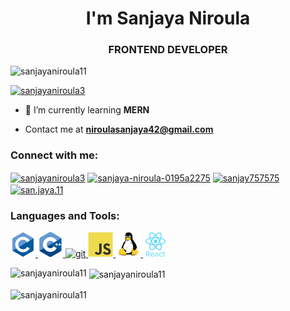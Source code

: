 <h1 align="center">I'm Sanjaya Niroula</h1>
<h3 align="center">FRONTEND DEVELOPER</h3>

<p align="left"> <img src="https://komarev.com/ghpvc/?username=sanjayaniroula11&label=Profile%20views&color=0e75b6&style=flat" alt="sanjayaniroula11" /> </p>

<p align="left"> <a href="https://twitter.com/sanjayaniroula3" target="blank"><img src="https://img.shields.io/twitter/follow/sanjayaniroula3?logo=twitter&style=for-the-badge" alt="sanjayaniroula3" /></a> </p>

- 🌱 I’m currently learning **MERN**

- Contact me at **niroulasanjaya42@gmail.com**

<h3 align="left">Connect with me:</h3>
<p align="left">
<a href="https://twitter.com/sanjayaniroula3" target="blank"><img align="center" src="https://raw.githubusercontent.com/rahuldkjain/github-profile-readme-generator/master/src/images/icons/Social/twitter.svg" alt="sanjayaniroula3" height="30" width="40" /></a>
<a href="https://linkedin.com/in/sanjaya-niroula-0195a2275" target="blank"><img align="center" src="https://raw.githubusercontent.com/rahuldkjain/github-profile-readme-generator/master/src/images/icons/Social/linked-in-alt.svg" alt="sanjaya-niroula-0195a2275" height="30" width="40" /></a>
<a href="https://fb.com/sanjay757575" target="blank"><img align="center" src="https://raw.githubusercontent.com/rahuldkjain/github-profile-readme-generator/master/src/images/icons/Social/facebook.svg" alt="sanjay757575" height="30" width="40" /></a>
<a href="https://instagram.com/san.jaya.11" target="blank"><img align="center" src="https://raw.githubusercontent.com/rahuldkjain/github-profile-readme-generator/master/src/images/icons/Social/instagram.svg" alt="san.jaya.11" height="30" width="40" /></a>
</p>

<h3 align="left">Languages and Tools:</h3>
<p align="left"> <a href="https://www.cprogramming.com/" target="_blank" rel="noreferrer"> <img src="https://raw.githubusercontent.com/devicons/devicon/master/icons/c/c-original.svg" alt="c" width="40" height="40"/> </a> <a href="https://www.w3schools.com/cpp/" target="_blank" rel="noreferrer"> <img src="https://raw.githubusercontent.com/devicons/devicon/master/icons/cplusplus/cplusplus-original.svg" alt="cplusplus" width="40" height="40"/> </a> <a href="https://git-scm.com/" target="_blank" rel="noreferrer"> <img src="https://www.vectorlogo.zone/logos/git-scm/git-scm-icon.svg" alt="git" width="40" height="40"/> </a> <a href="https://developer.mozilla.org/en-US/docs/Web/JavaScript" target="_blank" rel="noreferrer"> <img src="https://raw.githubusercontent.com/devicons/devicon/master/icons/javascript/javascript-original.svg" alt="javascript" width="40" height="40"/> </a> <a href="https://www.linux.org/" target="_blank" rel="noreferrer"> <img src="https://raw.githubusercontent.com/devicons/devicon/master/icons/linux/linux-original.svg" alt="linux" width="40" height="40"/> </a> <a href="https://reactjs.org/" target="_blank" rel="noreferrer"> <img src="https://raw.githubusercontent.com/devicons/devicon/master/icons/react/react-original-wordmark.svg" alt="react" width="40" height="40"/> </a> </p>

<p><img align="left" src="https://github-readme-stats.vercel.app/api/top-langs?username=sanjayaniroula11&show_icons=true&locale=en&layout=compact" alt="sanjayaniroula11" /></p>

<p>&nbsp;<img align="center" src="https://github-readme-stats.vercel.app/api?username=sanjayaniroula11&show_icons=true&locale=en" alt="sanjayaniroula11" /></p>

<p><img align="center" src="https://github-readme-streak-stats.herokuapp.com/?user=sanjayaniroula11&" alt="sanjayaniroula11" /></p>
